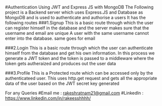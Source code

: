 #Authentication Using JWT and Express JS with MongoDB 
The Following project is a  Backend server which uses Express.JS and Database as MongoDB and is used to authenticate and authorise a users
It has the following routes
###1.Signup
This is a basic route through which the user can register himself in the database and the server makes sure that the username and email are unique 
A user with the same username cannot enter into the database. same goes for email

###2.Login 
This is a basic route through which the user can authenticate himself from the database and get his own information. In this process we generate a JWT token
and the token is passed to a middleware where the token gets autheraized and produces out the user data

###3.Profile
This is a Protected route which can be accessed only by the authenticateed user. This uses http.get request and gets all the appropriate data of the user based 
on the JWT secret key generated 

For any Queries 
#Email me : rakeshratnam21@gmail.com
#LinkedIn : https://www.linkedin.com/in/rakeesshhhh/
